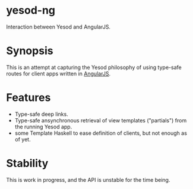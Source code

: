 yesod-ng
========
Interaction between Yesod and AngularJS.

# Synopsis
This is an attempt at capturing the Yesod philosophy of using
type-safe routes for client apps written in [AngularJS](http://angularjs.org/). 

# Features
 - Type-safe deep links.
 - Type-safe ansynchronous retrieval of view templates ("partials") from the running Yesod app.
 - some Template Haskell to ease definition of clients, but not enough as of yet.
 
# Stability
This is work in progress, and the API is unstable for the time being.  

